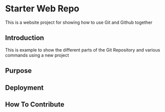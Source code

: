 # Starter Web Repo

This is a website project for showing how to use Git and Github together

## Introduction

This is example to show the different parts of the Git Repository and various commands using a new project

## Purpose


## Deployment

## How To Contribute
